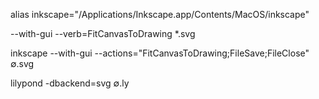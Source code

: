 alias inkscape="/Applications/Inkscape.app/Contents/MacOS/inkscape"   

 --with-gui --verb=FitCanvasToDrawing *.svg


inkscape --with-gui --actions="FitCanvasToDrawing;FileSave;FileClose" ∅.svg


lilypond -dbackend=svg ∅.ly  



